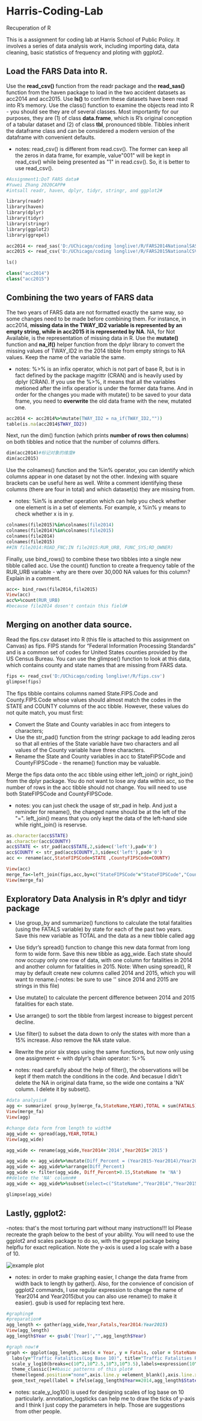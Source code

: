 # Harris-Coding-Lab
Recuperation of R 

This is a assignment for coding lab at Harris School of Public Policy. It involves a series of data analysis work, including importing data, data cleaning, basic statistics of frequency and ploting with ggplot2. 

## Load the FARS Data into R.
Use the **read_csv()** function from the readr package and the **read_sas()** function from the haven package
to load in the two accident datasets as acc2014 and acc2015. Use **ls()** to confirm these datasets have been
read into R’s memory. Use the class() function to examine the objects read into R - you should see they are of several classes.
Most importantly for our purposes, they are (1) of class **data.frame**, which is R’s original conception of
a tabular dataset and (2) of class **tbl**, pronounced tibble. Tibbles inherit the dataframe class and can be
considered a modern version of the dataframe with convenient defaults. 

- notes: read_csv() is different from read.csv(). The former can keep all the zeros in data frame,  for example, value"001" will be kept in read_csv() while being presented as "1" in read.csv(). So, it is better to use read_csv().

```ruby
#Assignment1:DoT FARS data#
#Yuwei Zhang 2020CAPP#
#intsall readr, haven, dplyr, tidyr, stringr, and ggplot2#

library(readr)
library(haven)
library(dplyr)
library(tidyr)
library(stringr)
library(ggplot2)
library(ggrepel)

acc2014 <- read_sas('D:/UChicago/coding longlive!/R/FARS2014NationalSAS/accident.sas7bdat')
acc2015 <- read_csv('D:/UChicago/coding longlive!/R/FARS2015NationalCSV/accident.csv')

ls()

class("acc2014")
class("acc2015")
```
## Combining the two years of FARS data
The two years of FARS data are not formatted exactly the same way, so some changes need to be made
before combining them. For instance, in acc2014, **missing data in the TWAY_ID2 variable is represented by an
empty string, while in acc2015 it is represented by NA**. NA, for Not Available, is the representation of missing
data in R.
Use the **mutate()** function and **na_if()** helper function from the dplyr library to convert the missing values
of TWAY_ID2 in the 2014 tibble from empty strings to NA values. Keep the name of the variable the same.

- notes: %>% is an infix operator, which is not part of base R, but is in fact defined by the package magrittr (CRAN) and is heavily used by dplyr (CRAN). If you use the %>%, it means that all the variables metioned after the infix operatior is under the former data frame. And in order for the changes you made with mutate() to be saved to your data frame, you need to **overwrite** the old data frame with the new, mutated one. 

```ruby
acc2014 <- acc2014%>%mutate(TWAY_ID2 = na_if(TWAY_ID2,""))
table(is.na(acc2014$TWAY_ID2))
```

Next, run the dim() function (which prints **number of rows then columns**) on both tibbles and notice that
the number of columns differs.
```ruby
dim(acc2014)#标记对象的维度#
dim(acc2015)
```

Use the colnames() function and the %in% operator, you can identify which columns appear in one dataset
by not the other. Indexing with square brackets can be useful here as well. Write a comment identifying
these columns (there are four in total) and which dataset(s) they are missing from.

- notes: %in% is another operation which can help you check whether one element is in a set of elements. For example, x %in% y means to check whether x is in y. 

```ruby
colnames(file2015)%in%colnames(file2014)
colnames(file2014)%in%colnames(file2015)
colnames(file2014)
colnames(file2015)
##IN file2014:ROAD_FNC;IN file2015:RUR_URB, FUNC_SYS;RD_OWNER)
```

Finally, use bind_rows() to combine these two tibbles into a single new tibble called acc. Use the count()
function to create a frequency table of the RUR_URB variable - why are there over 30,000 NA values for this
column? Explain in a comment.

```ruby
acc<- bind_rows(file2014,file2015)
View(acc)
acc%>%count(RUR_URB)
#because file2014 dosen't contain this field#
```

## Merging on another data source.
Read the fips.csv dataset into R (this file is attached to this assignment on Canvas) as fips. FIPS stands for
“Federal Information Processing Standards” and is a common set of codes for United States counties provided
by the US Census Bureau. You can use the glimpse() function to look at this data, which contains county
and state names that are missing from FARS data.

```ruby
fips <- read_csv('D:/UChicago/coding longlive!/R/fips.csv')
glimpse(fips)
```
The fips tibble contains columns named State.FIPS.Code and County.FIPS.Code whose values should
almost match the codes in the STATE and COUNTY columns of the acc tibble. However, these values do not
quite match, you must first:
- Convert the State and County variables in acc from integers to characters;
- Use the str_pad() function from the stringr package to add leading zeros so that all entries of the
State variable have two characters and all values of the County variable have three characters.
- Rename the State and County variables in acc to StateFIPSCode and CountyFIPSCode - the rename()
function may be valuable.

Merge the fips data onto the acc tibble using either left_join() or right_join() from the dplyr package.
You do not want to lose any data within acc, so the number of rows in the acc tibble should not change.
You will need to use both StateFIPSCode and CountyFIPSCode.

- notes: you can just check the usage of str_pad in help. And just a reminder for rename(), the changed name should be at the left of the "=". left_join() means that you only kept the data of the left-hand side while right_join() is reservse.

```ruby
as.character(acc$STATE)
as.character(acc$COUNTY)
acc$STATE <- str_pad(acc$STATE,2,side=c('left'),pad='0')
acc$COUNTY <- str_pad(acc$COUNTY,3,side=c('left'),pad='0')
acc <- rename(acc,StateFIPSCode=STATE ,CountyFIPSCode=COUNTY)

View(acc)
merge_fa<-left_join(fips,acc,by=c("StateFIPSCode"="StateFIPSCode","CountyFIPSCode"="CountyFIPSCode"))
View(merge_fa)
```

## Exploratory Data Analysis in R’s dplyr and tidyr package
- Use group_by and summarize() functions to calculate the total fatalities (using the FATALS variable)
by state for each of the past two years. Save this new variable as TOTAL and the data as a new tibble
called agg
- Use tidyr’s spread() function to change this new data format from long form to wide form. Save this
new tibble as agg_wide. Each state should now occupy only one row of data, with one column for
fatalities in 2014 and another column for fatalities in 2015.
Note: When using spread(), R may by default create new columns called 2014 and 2015, which you will
want to rename.(-notes: be sure to use '' since 2014 and 2015 are strings in this file)
- Use mutate() to calculate the percent difference between 2014 and 2015 fatalities for each state.
- Use arrange() to sort the tibble from largest increase to biggest percent decline.
- Use filter() to subset the data down to only the states with more than a 15% increase. Also remove
the NA state value.
- Rewrite the prior six steps using the same functions, but now only using one assignment <- with dplyr’s
chain operator: %>%

- notes: read carefully about the help of filter(), the observations will be kept if them match the conditions in the code. And becasue I didn't delete the NA in original data frame, so the wide one contains a 'NA' column. I delete it by subset().            

```ruby
#data analysis#
agg <- summarize( group_by(merge_fa,StateName,YEAR),TOTAL = sum(FATALS))
View(merge_fa)
View(agg)

#change data form from length to width#
agg_wide <- spread(agg,YEAR,TOTAL)
View(agg_wide)

agg_wide <- rename(agg_wide,Year2014='2014',Year2015='2015')

agg_wide <- agg_wide%>%mutate(Diff_Percent = (Year2015-Year2014)/Year2014)
agg_wide <- agg_wide%>%arrange(Diff_Percent)
agg_wide <- filter(agg_wide, Diff_Percent>0.15,StateName != 'NA')
##delete the 'NA' column##
agg_wide <- agg_wide%>%subset(select=c("StateName","Year2014","Year2015","Diff_Percent"))

glimpse(agg_wide)
```
## Lastly, ggplot2:
-notes: that's the most torturing part without many instructions!!! lol
Please recreate the graph below to the best of your ability. You will need to use the ggplot2 and scales
package to do so, with the ggrepel package being helpflu for exact replication. Note the y-axis is used a log
scale with a base of 10.

![example plot](https://raw.githubusercontent.com/haonen/Harris-Coding-Lab/master/ggplot%20example.JPG)

- notes: in order to make graphing easier, I change the data frame from width back to length by gather(). Also, for the convience of concision of ggplot2 commands, I use regular expression to change the name of Year2014 and Year2015(but you can also use rename() to make it easier). gsub is used for replacing text here. 

```ruby
#graphing#
#preparation#
agg_length <- gather(agg_wide,Year,Fatals,Year2014:Year2015)
View(agg_length)
agg_length$Year <- gsub('[Year]',"",agg_length$Year)

#graph now!#
graph <- ggplot(agg_length, aes(x = Year, y = Fatals, color = StateName, group = StateName)) + geom_line()+#basic plots#
  labs(y="Traffic Fatalitics(Log Base 10)", title="Traffic Fatalities Rise in Many States", subtitle="13 States Saw a 15% or Greater Rise in Traffic Fatalities",caption  ="DoT  FARS  Data")+##ylabs+title+subtitle+caption#
  scale_y_log10(breaks=c(10^2,10^2.5,10^3,10^3.5),labels=expression(10^{2},10^{2.5},10^{3},10^{3.5}))+annotation_logticks(base=10,sides="l",scaled=TRUE,short = unit(0.1, "cm"), mid = unit(0.2, "cm"), long = unit(0.3, "cm"),color="black")+#modification fo y-axis#
  theme_classic()+#basic patterns of this plot#
  theme(legend.position="none",axis.line.y =element_blank(),axis.line.x = element_blank())+#no legend, no x-axis and y-axis line#
  geom_text_repel(label = ifelse(agg_length$Year==2014,agg_length$StateName,""),nudge_x  =-0.25,direction  ="y",hjust  =0)#label for StateName only once#
  ```
  - notes: scale_y_log10() is used for designing scales of log base on 10 particularly. annotation_logsticks can help me to draw the ticks of y-axis and I think I just copy the parameters in help. Those are suggestions from other people. 
